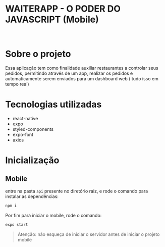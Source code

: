 # WAITERAPP - O PODER DO JAVASCRIPT (Mobile)

<br>

# Sobre o projeto
Essa aplicação tem como finalidade auxiliar restaurantes a controlar seus pedidos, permitindo através de um app, realizar os pedidos e automaticamente serem enviados para um dashboard web ( tudo isso em tempo real)


# Tecnologias utilizadas
- react-native
- expo
- styled-components
- expo-font
- axios

# Inicialização

## Mobile
entre na pasta `api` presente no diretório raiz, e rode o comando para instalar as dependências:
```bash
npm i
```
Por fim para iniciar o mobile, rode o comando:
```bash
expo start
```
> Atenção: não esqueça de iniciar o servidor antes de iniciar o projeto mobile
